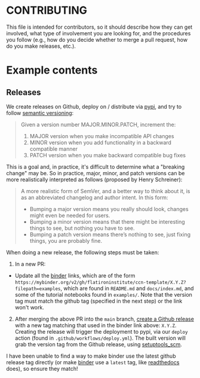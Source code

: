 # CONTRIBUTING

This file is intended for contributors, so it should describe how they can get
involved, what type of involvement you are looking for, and the procedures you
follow (e.g., how do you decide whether to merge a pull request, how do you make
releases, etc.).

# Example contents

## Releases

We create releases on Github, deploy on / distribute via [pypi](https://pypi.org/), and try to follow [semantic versioning](https://semver.org/):

> Given a version number MAJOR.MINOR.PATCH, increment the:
> 1. MAJOR version when you make incompatible API changes
> 2. MINOR version when you add functionality in a backward compatible manner
> 3. PATCH version when you make backward compatible bug fixes

This is a goal and, in practice, it's difficult to determine what a "breaking change" may be. So in practice, major, minor, and patch versions can be more realistically interpreted as follows (proposed by Henry Schreiner):

> A more realistic form of SemVer, and a better way to think about it, is as an abbreviated changelog and author intent. In this form:
>  - Bumping a major version means you really should look, changes might even be needed for users.
>  - Bumping a minor version means that there might be interesting things to see, but nothing you have to see.
>  - Bumping a patch version means there’s nothing to see, just fixing things, you are probably fine.


When doing a new release, the following steps must be taken:
1. In a new PR:
  - Update all the [binder](https://mybinder.org) links, which are of the form `https://mybinder.org/v2/gh/flatironinstitute/ccn-template/X.Y.Z?filepath=examples`, which are found in `README.md` and `docs/index.md`, and some of the tutorial notebooks found in `examples/`. Note that the version tag must match the github tag (specified in the next step) or the link won't work.
2. After merging the above PR into the `main` branch, [create a Github release](https://docs.github.com/en/repositories/releasing-projects-on-github/managing-releases-in-a-repository) with a new tag matching that used in the binder link above: `X.Y.Z`. Creating the release will trigger the deployment to pypi, via our `deploy` action (found in `.github/workflows/deploy.yml`). The built version will grab the version tag from the Github release, using [setuptools_scm](https://github.com/pypa/setuptools_scm).

I have been unable to find a way to make binder use the latest github release tag directly (or make [binder](https://mybinder.org) use a `latest` tag, like [readthedocs](https://readthedocs.org/) does), so ensure they match!
